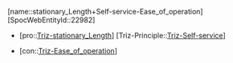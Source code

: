 ﻿---
type: TrizContradiction
aliases:
- stationary_Length+Self-service-Ease_of_operation
license: CC BY-SA 4.0
copyright: https://github.com/SpocWeb
IsDeleted: false
IsReadOnly: false
Confidential: public
tags: 
- Triz/Contradiction
---
[name::stationary_Length+Self-service-Ease_of_operation]
[SpocWebEntityId::22982]
+ [pro::[Triz-stationary_Length](tech/Triz/Parameter/Triz-stationary_Length.md)]
[Triz-Principle::[Triz-Self-service](tech/Triz/Principle/Triz-Self-service.md)]
- [con::[Triz-Ease_of_operation](tech/Triz/Parameter/Triz-Ease_of_operation.md)]

